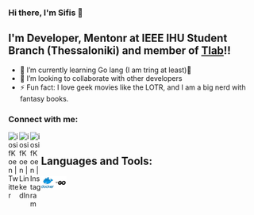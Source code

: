 ### Hi there, I'm Sifis 👋

<!-- [![Twitter Follow](https://img.shields.io/twitter/follow/codeSTACKr?color=1DA1F2&logo=twitter&style=for-the-badge)](https://twitter.com/KoenIosif)

-->
## I'm Developer, Mentonr at IEEE IHU Student Branch (Thessaloniki) and member of [Tlab][TlabWebsite]!!

 <!-- 

[![Website](https://www.tlab.gr/wp-content/uploads/2016/10/logo.png)](https://www.tlab.gr/)

- 🔭 I just launched with:
-->

- 🌱 I’m currently learning Go lang (I am tring at least)🤣
- 👯 I’m looking to collaborate with other developers
- ⚡ Fun fact: I love geek movies like the LOTR, and I am a big nerd with fantasy books.

### Connect with me:
[<img align="left" alt="iosifKoen | Twitter" width="22px" src="https://cdn.jsdelivr.net/npm/simple-icons@v3/icons/twitter.svg" />][twitter]
[<img align="left" alt="iosifKoen | LinkedIn" width="22px" src="https://cdn.jsdelivr.net/npm/simple-icons@v3/icons/linkedin.svg" />][linkedin]
[<img align="left" alt="iosifKoen | Instagram" width="22px" src="https://cdn.jsdelivr.net/npm/simple-icons@v3/icons/instagram.svg" />][instagram]
 
 <br />

## Languages and Tools:

<img align="left" alt="Docker" width="26px" src="https://raw.githubusercontent.com/github/explore/80688e429a7d4ef2fca1e82350fe8e3517d3494d/topics/docker/docker.png" />
<img align="left" alt="Go" width="26px" src="https://raw.githubusercontent.com/github/explore/80688e429a7d4ef2fca1e82350fe8e3517d3494d/topics/Go/Go.png" />



[TlabWebsite]: https://www.tlab.gr/
[twitter]: https://twitter.com/KoenIosif
[instagram]: https://www.instagram.com/iosif_96
[linkedin]: https://www.linkedin.com/in/iosif-koen/